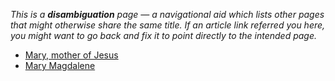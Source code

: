 *This is a **disambiguation** page — a navigational aid which lists other pages that might otherwise share the same title. If an article link referred you here, you might want to go back and fix it to point directly to the intended page.*
-   [Mary, mother of Jesus](Mary,_mother_of_Jesus "Mary, mother of Jesus")
-   [Mary Magdalene](Mary_Magdalene "Mary Magdalene")



